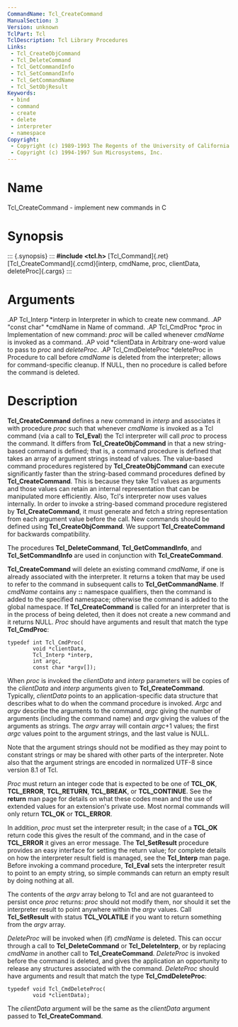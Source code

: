 ```yaml
---
CommandName: Tcl_CreateCommand
ManualSection: 3
Version: unknown
TclPart: Tcl
TclDescription: Tcl Library Procedures
Links:
 - Tcl_CreateObjCommand
 - Tcl_DeleteCommand
 - Tcl_GetCommandInfo
 - Tcl_SetCommandInfo
 - Tcl_GetCommandName
 - Tcl_SetObjResult
Keywords:
 - bind
 - command
 - create
 - delete
 - interpreter
 - namespace
Copyright:
 - Copyright (c) 1989-1993 The Regents of the University of California.
 - Copyright (c) 1994-1997 Sun Microsystems, Inc.
---
```


# Name

Tcl_CreateCommand - implement new commands in C

# Synopsis

::: {.synopsis} :::
**#include <tcl.h>**
[Tcl_Command]{.ret} [Tcl_CreateCommand]{.ccmd}[interp, cmdName, proc, clientData, deleteProc]{.cargs}
:::

# Arguments

.AP Tcl_Interp *interp in Interpreter in which to create new command. .AP "const char" *cmdName in Name of command. .AP Tcl_CmdProc *proc in Implementation of new command:  *proc* will be called whenever *cmdName* is invoked as a command. .AP void *clientData in Arbitrary one-word value to pass to *proc* and *deleteProc*. .AP Tcl_CmdDeleteProc *deleteProc in Procedure to call before *cmdName* is deleted from the interpreter; allows for command-specific cleanup.  If NULL, then no procedure is called before the command is deleted.

# Description

**Tcl_CreateCommand** defines a new command in *interp* and associates it with procedure *proc* such that whenever *cmdName* is invoked as a Tcl command (via a call to **Tcl_Eval**) the Tcl interpreter will call *proc* to process the command. It differs from **Tcl_CreateObjCommand** in that a new string-based command is defined; that is, a command procedure is defined that takes an array of argument strings instead of values. The value-based command procedures registered by **Tcl_CreateObjCommand** can execute significantly faster than the string-based command procedures defined by **Tcl_CreateCommand**. This is because they take Tcl values as arguments and those values can retain an internal representation that can be manipulated more efficiently. Also, Tcl's interpreter now uses values internally. In order to invoke a string-based command procedure registered by **Tcl_CreateCommand**, it must generate and fetch a string representation from each argument value before the call. New commands should be defined using **Tcl_CreateObjCommand**. We support **Tcl_CreateCommand** for backwards compatibility.

The procedures **Tcl_DeleteCommand**, **Tcl_GetCommandInfo**, and **Tcl_SetCommandInfo** are used in conjunction with **Tcl_CreateCommand**.

**Tcl_CreateCommand** will delete an existing command *cmdName*, if one is already associated with the interpreter. It returns a token that may be used to refer to the command in subsequent calls to **Tcl_GetCommandName**. If *cmdName* contains any **::** namespace qualifiers, then the command is added to the specified namespace; otherwise the command is added to the global namespace. If **Tcl_CreateCommand** is called for an interpreter that is in the process of being deleted, then it does not create a new command and it returns NULL. *Proc* should have arguments and result that match the type **Tcl_CmdProc**:

```
typedef int Tcl_CmdProc(
        void *clientData,
        Tcl_Interp *interp,
        int argc,
        const char *argv[]);
```

When *proc* is invoked the *clientData* and *interp* parameters will be copies of the *clientData* and *interp* arguments given to **Tcl_CreateCommand**. Typically, *clientData* points to an application-specific data structure that describes what to do when the command procedure is invoked.  *Argc* and *argv* describe the arguments to the command, *argc* giving the number of arguments (including the command name) and *argv* giving the values of the arguments as strings.  The *argv* array will contain *argc*+1 values; the first *argc* values point to the argument strings, and the last value is NULL.

Note that the argument strings should not be modified as they may point to constant strings or may be shared with other parts of the interpreter. Note also that the argument strings are encoded in normalized UTF-8 since version 8.1 of Tcl.

*Proc* must return an integer code that is expected to be one of **TCL_OK**, **TCL_ERROR**, **TCL_RETURN**, **TCL_BREAK**, or **TCL_CONTINUE**. See the **return** man page for details on what these codes mean and the use of extended values for an extension's private use. Most normal commands will only return **TCL_OK** or **TCL_ERROR**.

In addition, *proc* must set the interpreter result; in the case of a **TCL_OK** return code this gives the result of the command, and in the case of **TCL_ERROR** it gives an error message. The **Tcl_SetResult** procedure provides an easy interface for setting the return value;  for complete details on how the interpreter result field is managed, see the **Tcl_Interp** man page. Before invoking a command procedure, **Tcl_Eval** sets the interpreter result to point to an empty string, so simple commands can return an empty result by doing nothing at all.

The contents of the *argv* array belong to Tcl and are not guaranteed to persist once *proc* returns:  *proc* should not modify them, nor should it set the interpreter result to point anywhere within the *argv* values. Call **Tcl_SetResult** with status **TCL_VOLATILE** if you want to return something from the *argv* array.

*DeleteProc* will be invoked when (if) *cmdName* is deleted. This can occur through a call to **Tcl_DeleteCommand** or **Tcl_DeleteInterp**, or by replacing *cmdName* in another call to **Tcl_CreateCommand**. *DeleteProc* is invoked before the command is deleted, and gives the application an opportunity to release any structures associated with the command.  *DeleteProc* should have arguments and result that match the type **Tcl_CmdDeleteProc**:

```
typedef void Tcl_CmdDeleteProc(
        void *clientData);
```

The *clientData* argument will be the same as the *clientData* argument passed to **Tcl_CreateCommand**.

